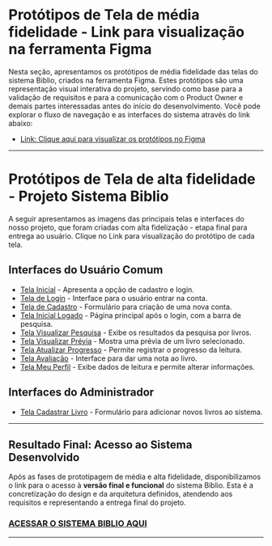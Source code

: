 # Protótipos de Tela de média fidelidade - Link para visualização na ferramenta Figma

Nesta seção, apresentamos os protótipos de média fidelidade das telas do sistema Biblio, criados na ferramenta Figma. Estes protótipos são uma representação visual interativa do projeto, servindo como base para a validação de requisitos e para a comunicação com o Product Owner e demais partes interessadas antes do início do desenvolvimento. Você pode explorar o fluxo de navegação e as interfaces do sistema através do link abaixo:

* [Link: Clique aqui para visualizar os protótipos no Figma](https://www.figma.com/proto/pAqIu1YA6PVhQ42tVARiuq/codex?node-id=67-153&p=f&t=85sDzFnOxFI4WXHJ-1&scaling=scale-down&content-scaling=fixed&page-id=0%3A1)

---

# Protótipos de Tela de alta fidelidade - Projeto Sistema Biblio

A seguir apresentamos as imagens das principais telas e interfaces do nosso projeto, que foram criadas com alta fidelização - etapa final para entrega ao usuário. Clique no Link para visualização do protótipo de cada tela.

## Interfaces do Usuário Comum

* [Tela Inicial](tela-inicial.png) - Apresenta a opção de cadastro e login.
* [Tela de Login](tela-login.png) - Interface para o usuário entrar na conta.
* [Tela de Cadastro](tela-cadastro.png) - Formulário para criação de uma nova conta.
* [Tela Inicial Logado](tela-inicial-logado.png) - Página principal após o login, com a barra de pesquisa.
* [Tela Visualizar Pesquisa](tela-visualizar-pesquisa.png) - Exibe os resultados da pesquisa por livros.
* [Tela Visualizar Prévia](tela-visualizar-previa.png) - Mostra uma prévia de um livro selecionado.
* [Tela Atualizar Progresso](tela-atualizar-progresso.png) - Permite registrar o progresso da leitura.
* [Tela Avaliação](tela-avaliacao.png) - Interface para dar uma nota ao livro.
* [Tela Meu Perfil](tela-perfil.png) - Exibe dados de leitura e permite alterar informações.

## Interfaces do Administrador

* [Tela Cadastrar Livro](tela-cadastrar-livro.png) - Formulário para adicionar novos livros ao sistema.

---

## Resultado Final: Acesso ao Sistema Desenvolvido

Após as fases de prototipagem de média e alta fidelidade, disponibilizamos o link para o acesso à **versão final e funcional** do sistema Biblio. Esta é a concretização do design e da arquitetura definidos, atendendo aos requisitos e representando a entrega final do projeto.

### **[ACESSAR O SISTEMA BIBLIO AQUI](https://nunoguerra1.github.io/CODEX-CDX-2025.2/biblio-site/)**

---
